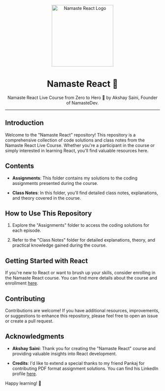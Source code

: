 <p align="center">
  <img width="200" src="https://namastedev.com/images/reel.png" alt="Namaste React Logo">
</p>

<h1 align="center">Namaste React 🙏</h1>

<p align="center">Namaste React Live Course from Zero to Hero 🚀 by Akshay Saini, Founder of NamasteDev.</p>

---

## Introduction

Welcome to the "Namaste React" repository! This repository is a comprehensive collection of code solutions and class notes from the Namaste React Live Course. Whether you're a participant in the course or simply interested in learning React, you'll find valuable resources here.

## Contents

- **Assignments**: This folder contains my solutions to the coding assignments presented during the course.

- **Class Notes**: In this folder, you'll find detailed class notes, explanations, and theory covered in the course.

## How to Use This Repository

1. Explore the "Assignments" folder to access the coding solutions for each episode.

2. Refer to the "Class Notes" folder for detailed explanations, theory, and practical knowledge gained during the course.

## Getting Started with React

If you're new to React or want to brush up your skills, consider enrolling in the Namaste React course. You can find more details about the course and enrollment [here](https://courses.namastedev.com/learn/Namaste-React).

## Contributing

Contributions are welcome! If you have additional resources, improvements, or suggestions to enhance this repository, please feel free to open an issue or create a pull request.

## Acknowledgments

- **Akshay Saini**: Thank you for creating the "Namaste React" course and providing valuable insights into React development.

- **Credits**: I'd like to extend a special thanks to my friend Pankaj for contributing PDF format assignment solutions. You can find his LinkedIn profile [here](https://www.linkedin.com/in/pankaj5214/).

Happy learning! 🚀
